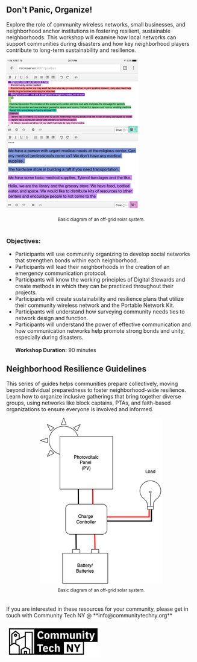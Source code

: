 ## Don't Panic, Organize!
Explore the role of community wireless networks, small businesses, and neighborhood anchor institutions in fostering resilient, sustainable neighborhoods. This workshop will examine how local networks can support communities during disasters and how key neighborhood players contribute to long-term sustainability and resilience.

<img src="/assets/IMG_1504.PNG" alt="" width="350"/><img src="/assets/IMG_9080.PNG" alt="" width="350"/>
<div align="center"><sub> Basic diagram of an off-grid solar system.</sub></div>
<br>

### Objectives:
- Participants will use community organizing to develop social networks that strengthen bonds within each neighborhood.
- Participants will lead their neighborhoods in the creation of an emergency communication protocol.
- Participants will know the working principles of Digital Stewards and create methods in which they can be practiced throughout their projects.
- Participants will create sustainability and resilience plans that utilize their community wireless network and the Portable Network Kit.
- Participants will understand how surveying community needs ties to network design and function.
- Participants will understand the power of effective communication and how communication networks help promote strong bonds and unity, especially during disasters.
<br><br>
**Workshop Duration:** 90 minutes

## Neighborhood Resilience Guidelines
This series of guides helps communities prepare collectively, moving beyond individual preparedness to foster neighborhood-wide resilience. Learn how to organize inclusive gatherings that bring together diverse groups, using networks like block captains, PTAs, and faith-based organizations to ensure everyone is involved and informed.
<div align="center"><img src="https://github.com/Community-Tech-Lab/PNK/blob/main/assets/basicsolarload.png" alt="Basic off-grid solar system" width="" /></div>
<div align="center"><sub> Basic diagram of an off-grid solar system.</sub></div>
<br>
<br>
If you are interested in these resources for your community, please get in touch with Community Tech NY @ **info@communitytechny.org**
<br><br>
<img src="assets/CTLogocopy.png" alt="CTLab Logo" width="250"/>

